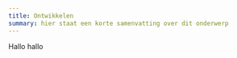 ```yaml
---
title: Ontwikkelen
summary: hier staat een korte samenvatting over dit onderwerp
---
```


Hallo hallo